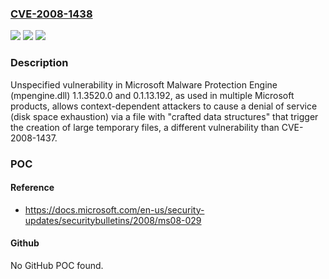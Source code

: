 ### [CVE-2008-1438](https://cve.mitre.org/cgi-bin/cvename.cgi?name=CVE-2008-1438)
![](https://img.shields.io/static/v1?label=Product&message=n%2Fa&color=blue)
![](https://img.shields.io/static/v1?label=Version&message=n%2Fa&color=blue)
![](https://img.shields.io/static/v1?label=Vulnerability&message=n%2Fa&color=brighgreen)

### Description

Unspecified vulnerability in Microsoft Malware Protection Engine (mpengine.dll) 1.1.3520.0 and 0.1.13.192, as used in multiple Microsoft products, allows context-dependent attackers to cause a denial of service (disk space exhaustion) via a file with "crafted data structures" that trigger the creation of large temporary files, a different vulnerability than CVE-2008-1437.

### POC

#### Reference
- https://docs.microsoft.com/en-us/security-updates/securitybulletins/2008/ms08-029

#### Github
No GitHub POC found.

